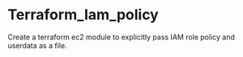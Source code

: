 # Terraform_Iam_policy
Create a terraform ec2 module to explicitly pass IAM role policy and userdata as a file.
